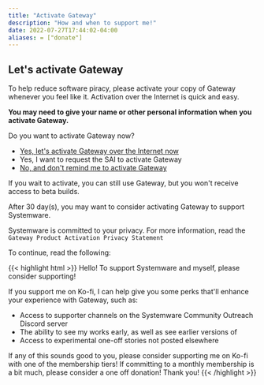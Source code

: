 ```yaml
---
title: "Activate Gateway"
description: "How and when to support me!"
date: 2022-07-27T17:44:02-04:00
aliases: = ["donate"]
---
```


## Let's activate Gateway

To help reduce software piracy, please activate your copy of Gateway whenever you feel like it. Activation over the Internet is quick and easy.

**You may need to give your name or other personal information when you activate Gateway.**

Do you want to activate Gateway now?

- [Yes, let's activate Gateway over the Internet now](https://ko-fi.com/wistlyr)
- Yes, I want to request the SAI to activate Gateway
- [No, and don't remind me to activate Gateway](https://whistler.page)

If you wait to activate, you can still use Gateway, but you won't receive access to beta builds.

After 30 day(s), you may want to consider activating Gateway to support Systemware.

Systemware is committed to your privacy. For more information, read the `Gateway Product Activation Privacy Statement`

To continue, read the following:

{{< highlight html >}}
Hello! To support Systemware and myself, please consider supporting!

If you support me on Ko-fi, I can help give you some perks that'll enhance your experience with Gateway, such as:

* Access to supporter channels on the Systemware Community Outreach Discord server
* The ability to see my works early, as well as see earlier versions of
* Access to experimental one-off stories not posted elsewhere

If any of this sounds good to you, please consider supporting me on Ko-fi with one of the membership tiers! 
If committing to a monthly membership is a bit much, please consider a one off donation! Thank you!
{{< /highlight >}}
